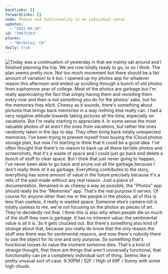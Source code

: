 ```yaml
---
backlinks: []
forwardlinks: []
node: Photos and functionality in an individual sense
updates:
  - "2022-04-10"
id: "39675363"
places:
  - "Berkeley, CA"
daily: true
---
```


![Today was a continuation of yesterday in that we mainly sat around and I finished planning the trip. We are now totally ready to go, or so I think. The plan seems pretty nice. Not too much movement but there should be a fair amount of variation to it too. I opened up my photos app for whatever reason this afternoon and ended up scrolling through a bunch of old photos from sophomore year of college. Most of the photos are garbage but I'm really appreciating the fact that simply having them and revisiting them every now and then is not something you do for the photos' sake, but for the memories they elicit. Cheesy as it sounds, there's something about pictures that brings back memories in a way nothing else really can. I had a very negative attitude towards taking pictures all the time, especially on vacations. But I'm really starting to appreciate it. In some sense the most valuable photos of all aren't the ones from vacations, but rather the ones randomly taken in the day to day. They often bring back totally unexpected memories. I've been trying to prevent myself from buying the iCloud photos storage plan, but now I'm starting to think that it could be a good idea. I've often thought that there's no reason to back up all these terrible photos and screenshots, that it's a waste of space and I could just go back and delete a bunch of stuff to clear space. But I think that just never going to happen, I've never been able to go back and prune out all the garbage because I don't really think of it as garbage. Everything contributes to the story, everything has some amount of value in the future precisely because it's a relic of the past made without any real reason. Just a piece of documentation. Renamed in as cheesy a way as possible, the "Photos" app should really be the "Memories" app. That's the real purpose it serves. Of course for anyone other than me or the people in the photos, all of this is less than useless, it really is wasted space. Someone else’s camera roll is totally useless to me, we're not focusing on the photos as pieces of art. They're decidedly not that. I think this is also why when people die so much of the stuff they own is garbage. It has no inherent value; the sentimental value is all it is. So it gets chucked out. But there's something also kind of strange about that, because you really do know that the only reason the stuff was there was for sentimental reasons, and now there's nobody there to use the object for its one and only purpose. So something that's functional looses its value the moment someone dies. That's a kind of strange thought, that there are things that aren't universally functional, that functionality can be a completely individual sort of thing. Seems like a pretty unusual sort of case. 9:30PM / 52F / High of 69F / Sunny with some high clouds](images/39675363/YirncJjqXm-daily.webp)
